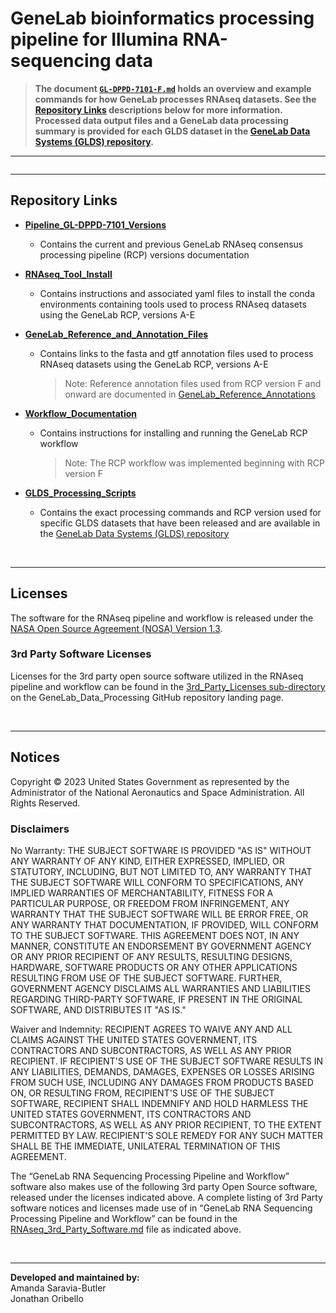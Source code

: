 # GeneLab bioinformatics processing pipeline for Illumina RNA-sequencing data

> **The document [`GL-DPPD-7101-F.md`](RNAseq/Pipeline_GL-DPPD-7101_Versions/GL-DPPD-7101-F.md) holds an overview and example commands for how GeneLab processes RNAseq datasets. See the [Repository Links](#repository-links) descriptions below for more information. Processed data output files and a GeneLab data processing summary is provided for each GLDS dataset in the [GeneLab Data Systems (GLDS) repository](https://genelab-data.ndc.nasa.gov/genelab/projects).**  

---

<img src="images/RNAseq_pipeline_diagram.png" align="center" alt=""/>

---
## Repository Links

* [**Pipeline_GL-DPPD-7101_Versions**](Pipeline_GL-DPPD-7101_Versions)

  - Contains the current and previous GeneLab RNAseq consensus processing pipeline (RCP) versions documentation

* [**RNAseq_Tool_Install**](RNAseq_Tool_Install)

  - Contains instructions and associated yaml files to install the conda environments containing tools used to process RNAseq datasets using the GeneLab RCP, versions A-E

* [**GeneLab_Reference_and_Annotation_Files**](GeneLab_Reference_and_Annotation_Files)

  - Contains links to the fasta and gtf annotation files used to process RNAseq datasets using the GeneLab RCP, versions A-E
    > Note: Reference annotation files used from RCP version F and onward are documented in [GeneLab_Reference_Annotations](../GeneLab_Reference_Annotations)

* [**Workflow_Documentation**](Workflow_Documentation)

  - Contains instructions for installing and running the GeneLab RCP workflow
    > Note: The RCP workflow was implemented beginning with RCP version F 

* [**GLDS_Processing_Scripts**](GLDS_Processing_Scripts)

  - Contains the exact processing commands and RCP version used for specific GLDS datasets that have been released and are available in the [GeneLab Data Systems (GLDS) repository](https://genelab-data.ndc.nasa.gov/genelab/projects)

<br>

---

## Licenses

The software for the RNAseq pipeline and workflow is released under the [NASA Open Source Agreement (NOSA) Version 1.3](../Licenses/RNA_Sequencing_NOSA_License.pdf).


### 3rd Party Software Licenses

Licenses for the 3rd party open source software utilized in the RNAseq pipeline and workflow can be found in the [3rd_Party_Licenses sub-directory](../3rd_Party_Licenses/RNAseq_3rd_Party_Software.md) on the GeneLab_Data_Processing GitHub repository landing page. 

<br>

---

## Notices

Copyright © 2023 United States Government as represented by the Administrator of the National Aeronautics and Space Administration.  All Rights Reserved. 

### Disclaimers

No Warranty: THE SUBJECT SOFTWARE IS PROVIDED "AS IS" WITHOUT ANY WARRANTY OF ANY KIND, EITHER EXPRESSED, IMPLIED, OR STATUTORY, INCLUDING, BUT NOT LIMITED TO, ANY WARRANTY THAT THE SUBJECT SOFTWARE WILL CONFORM TO SPECIFICATIONS, ANY IMPLIED WARRANTIES OF MERCHANTABILITY, FITNESS FOR A PARTICULAR PURPOSE, OR FREEDOM FROM INFRINGEMENT, ANY WARRANTY THAT THE SUBJECT SOFTWARE WILL BE ERROR FREE, OR ANY WARRANTY THAT DOCUMENTATION, IF PROVIDED, WILL CONFORM TO THE SUBJECT SOFTWARE. THIS AGREEMENT DOES NOT, IN ANY MANNER, CONSTITUTE AN ENDORSEMENT BY GOVERNMENT AGENCY OR ANY PRIOR RECIPIENT OF ANY RESULTS, RESULTING DESIGNS, HARDWARE, SOFTWARE PRODUCTS OR ANY OTHER APPLICATIONS RESULTING FROM USE OF THE SUBJECT SOFTWARE.  FURTHER, GOVERNMENT AGENCY DISCLAIMS ALL WARRANTIES AND LIABILITIES REGARDING THIRD-PARTY SOFTWARE, IF PRESENT IN THE ORIGINAL SOFTWARE, AND DISTRIBUTES IT "AS IS."

Waiver and Indemnity:  RECIPIENT AGREES TO WAIVE ANY AND ALL CLAIMS AGAINST THE UNITED STATES GOVERNMENT, ITS CONTRACTORS AND SUBCONTRACTORS, AS WELL AS ANY PRIOR RECIPIENT.  IF RECIPIENT'S USE OF THE SUBJECT SOFTWARE RESULTS IN ANY LIABILITIES, DEMANDS, DAMAGES, EXPENSES OR LOSSES ARISING FROM SUCH USE, INCLUDING ANY DAMAGES FROM PRODUCTS BASED ON, OR RESULTING FROM, RECIPIENT'S USE OF THE SUBJECT SOFTWARE, RECIPIENT SHALL INDEMNIFY AND HOLD HARMLESS THE UNITED STATES GOVERNMENT, ITS CONTRACTORS AND SUBCONTRACTORS, AS WELL AS ANY PRIOR RECIPIENT, TO THE EXTENT PERMITTED BY LAW.  RECIPIENT'S SOLE REMEDY FOR ANY SUCH MATTER SHALL BE THE IMMEDIATE, UNILATERAL TERMINATION OF THIS AGREEMENT. 

The “GeneLab RNA Sequencing Processing Pipeline and Workflow” software also makes use of the following 3rd party Open Source software, released under the licenses indicated above.  A complete listing of 3rd Party software notices and licenses made use of in “GeneLab RNA Sequencing Processing Pipeline and Workflow” can be found in the [RNAseq_3rd_Party_Software.md](../3rd_Party_Licenses/RNAseq_3rd_Party_Software.md) file as indicated above. 

<br>

---
**Developed and maintained by:**  
Amanda Saravia-Butler  
Jonathan Oribello
